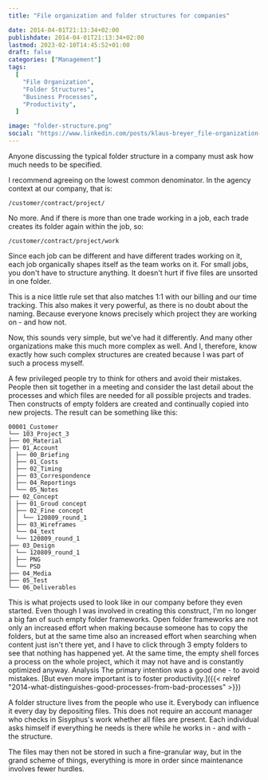 ```yaml
---
title: "File organization and folder structures for companies"

date: 2014-04-01T21:13:34+02:00
publishdate: 2014-04-01T21:13:34+02:00
lastmod: 2023-02-10T14:45:52+01:00
draft: false
categories: ["Management"]
tags:
  [
    "File Organization",
    "Folder Structures",
    "Business Processes",
    "Productivity",
  ]

image: "folder-structure.png"
social: "https://www.linkedin.com/posts/klaus-breyer_file-organization-and-folder-structures-for-activity-7038781261212971008-sj0Y"
---
```


Anyone discussing the typical folder structure in a company must ask how much needs to be specified.

I recommend agreeing on the lowest common denominator. In the agency context at our company, that is:

```text
/customer/contract/project/
```

No more. And if there is more than one trade working in a job, each trade creates its folder again within the job, so:

```text
/customer/contract/project/work
```

Since each job can be different and have different trades working on it, each job organically shapes itself as the team works on it. For small jobs, you don't have to structure anything. It doesn't hurt if five files are unsorted in one folder.

This is a nice little rule set that also matches 1:1 with our billing and our time tracking. This also makes it very powerful, as there is no doubt about the naming. Because everyone knows precisely which project they are working on - and how not.

Now, this sounds very simple, but we've had it differently. And many other organizations make this much more complex as well. And I, therefore, know exactly how such complex structures are created because I was part of such a process myself.

A few privileged people try to think for others and avoid their mistakes. People then sit together in a meeting and consider the last detail about the processes and which files are needed for all possible projects and trades. Then constructs of empty folders are created and continually copied into new projects. The result can be something like this:

```text
00001_Customer
└── 103_Project_3
├── 00_Material
├── 01_Account
│ ├── 00_Briefing
│ ├── 01_Costs
│ ├── 02_Timing
│ ├── 03_Correspondence
│ ├── 04_Reportings
│ └── 05_Notes
├── 02_Concept
│ ├── 01_Groud concept
│ ├── 02_Fine concept
│ │ └── 120809_round_1
│ ├── 03_Wireframes
│ └── 04_text
│ └── 120809_round_1
├── 03_Design
│ └── 120809_round_1
│ ├── PNG
│ └── PSD
├── 04_Media
├── 05_Test
└── 06_Deliverables
```

This is what projects used to look like in our company before they even started. Even though I was involved in creating this construct, I'm no longer a big fan of such empty folder frameworks. Open folder frameworks are not only an increased effort when making because someone has to copy the folders, but at the same time also an increased effort when searching when content just isn't there yet, and I have to click through 3 empty folders to see that nothing has happened yet. At the same time, the empty shell forces a process on the whole project, which it may not have and is constantly optimized anyway. Analysis The primary intention was a good one - to avoid mistakes. [But even more important is to foster productivity.]({{< relref "2014-what-distinguishes-good-processes-from-bad-processes" >}})

A folder structure lives from the people who use it. Everybody can influence it every day by depositing files. This does not require an account manager who checks in Sisyphus's work whether all files are present. Each individual asks himself if everything he needs is there while he works in - and with - the structure.

The files may then not be stored in such a fine-granular way, but in the grand scheme of things, everything is more in order since maintenance involves fewer hurdles.
